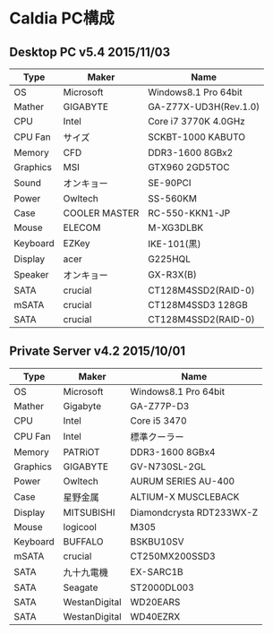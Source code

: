 # Caldia PC構成

## Desktop PC v5.4 2015/11/03

|Type|Maker|Name|
|----|----|----|
|OS|Microsoft|Windows8.1 Pro 64bit|
|Mather|GIGABYTE|GA-Z77X-UD3H(Rev.1.0)|
|CPU|Intel|Core i7 3770K 4.0GHz|
|CPU Fan|サイズ|SCKBT-1000 KABUTO|
|Memory|CFD|DDR3-1600 8GBx2|
|Graphics|MSI|GTX960 2GD5TOC|
|Sound|オンキョー|SE-90PCI|
|Power|Owltech|SS-560KM|
|Case|COOLER MASTER|RC-550-KKN1-JP|
|Mouse|ELECOM|M-XG3DLBK|
|Keyboard|EZKey|IKE-101(黒)|
|Display|acer|G225HQL|
|Speaker|オンキョー|GX-R3X(B)|
|SATA|crucial|CT128M4SSD2(RAID-0)|
|mSATA|crucial|CT128M4SSD3 128GB|
|SATA|crucial|CT128M4SSD2(RAID-0)|


## Private Server v4.2 2015/10/01

|Type|Maker|Name|
|----|----|----|
|OS|Microsoft|Windows8.1 Pro 64bit|
|Mather|Gigabyte|GA-Z77P-D3|
|CPU|Intel|Core i5 3470|
|CPU Fan|Intel|標準クーラー|
|Memory|PATRiOT|DDR3-1600 8GBx4|
|Graphics|GIGABYTE|GV-N730SL-2GL|
|Power|Owltech|AURUM SERIES AU-400|
|Case|星野金属|ALTIUM-X MUSCLEBACK|
|Display|MITSUBISHI|Diamondcrysta RDT233WX-Z|
|Mouse|logicool|M305|
|Keyboard|BUFFALO|BSKBU10SV|
|mSATA|crucial|CT250MX200SSD3|
|SATA|九十九電機|EX-SARC1B|
|SATA|Seagate|ST2000DL003|
|SATA|WestanDigital|WD20EARS|
|SATA|WestanDigital|WD40EZRX|
